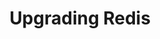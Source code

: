 ---
title: Upgrading Redis
menu:
  docs_{{ .version }}:
    identifier: rd-upgrading
    name: Upgrading
    parent: rd-redis-guides
    weight: 42
menu_name: docs_{{ .version }}
---